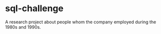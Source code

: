 # sql-challenge
A research project about people whom the company employed during the 1980s and 1990s.
